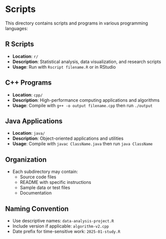 # Scripts

This directory contains scripts and programs in various programming languages:

## R Scripts
- **Location**: `r/`
- **Description**: Statistical analysis, data visualization, and research scripts
- **Usage**: Run with `Rscript filename.R` or in RStudio

## C++ Programs
- **Location**: `cpp/`
- **Description**: High-performance computing applications and algorithms
- **Usage**: Compile with `g++ -o output filename.cpp` then run `./output`

## Java Applications
- **Location**: `java/`
- **Description**: Object-oriented applications and utilities
- **Usage**: Compile with `javac ClassName.java` then run `java ClassName`

## Organization
- Each subdirectory may contain:
  - Source code files
  - README with specific instructions
  - Sample data or test files
  - Documentation

## Naming Convention
- Use descriptive names: `data-analysis-project.R`
- Include version if applicable: `algorithm-v2.cpp`
- Date prefix for time-sensitive work: `2025-01-study.R`